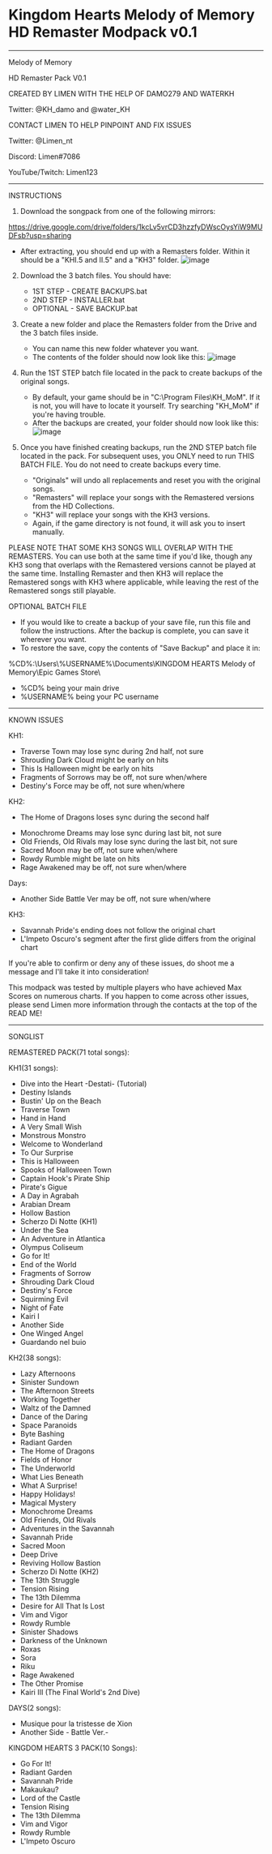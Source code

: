 # Kingdom Hearts Melody of Memory HD Remaster Modpack v0.1

********************************************************************************************

Melody of Memory

HD Remaster Pack V0.1

CREATED BY LIMEN WITH THE HELP OF DAMO279 AND WATERKH

Twitter: @KH_damo and @water_KH


CONTACT LIMEN TO HELP PINPOINT AND FIX ISSUES

Twitter: @Limen_nt

Discord: Limen#7086

YouTube/Twitch: Limen123

********************************************************************************************

INSTRUCTIONS

1. Download the songpack from one of the following mirrors:

https://drive.google.com/drive/folders/1kcLv5vrCD3hzzfyDWscOysYiW9MUDFsb?usp=sharing


- After extracting, you should end up with a Remasters folder. Within it should be a "KHI.5 and II.5"
  and a "KH3" folder.
	![image](https://user-images.githubusercontent.com/27838339/120084276-d079b380-c09c-11eb-9b90-674c2a8a414d.png)


2. Download the 3 batch files. You should have:
	- 1ST STEP - CREATE BACKUPS.bat
	- 2ND STEP - INSTALLER.bat
	- OPTIONAL - SAVE BACKUP.bat

3. Create a new folder and place the Remasters folder from the Drive and the 3 batch files inside.
	- You can name this new folder whatever you want.
	- The contents of the folder should now look like this:
	![image](https://user-images.githubusercontent.com/27838339/120083469-d8cef000-c096-11eb-8503-5847985fb5d4.png)


3. Run the 1ST STEP batch file located in the pack to create backups of the original songs.
	- By default, your game should be in "C:\Program Files\KH_MoM". If it is not, you
	  will have to locate it yourself. Try searching "KH_MoM" if you're having trouble.
	- After the backups are created, your folder should now look like this:
	![image](https://user-images.githubusercontent.com/27838339/120083494-0caa1580-c097-11eb-9c3f-e861bddc88b6.png)


4. Once you have finished creating backups, run the 2ND STEP batch file located in the pack.
   For subsequent uses, you ONLY need to run THIS BATCH FILE. You do not need to create
   backups every time.
	- "Originals" will undo all replacements and reset you with the original songs.
	- "Remasters" will replace your songs with the Remastered versions from the
	   HD Collections.
	- "KH3" will replace your songs with the KH3 versions.
	- Again, if the game directory is not found, it will ask you to insert manually.

PLEASE NOTE THAT SOME KH3 SONGS WILL OVERLAP WITH THE REMASTERS. You can use both at the
same time if you'd like, though any KH3 song that overlaps with the Remastered versions
cannot be played at the same time. Installing Remaster and then KH3 will replace the
Remastered songs with KH3 where applicable, while leaving the rest of the Remastered songs
still playable.



OPTIONAL BATCH FILE
 - If you would like to create a backup of your save file, run this file and follow the
   instructions. After the backup is complete, you can save it wherever you want.
 - To restore the save, copy the contents of "Save Backup" and place it in:

%CD%:\Users\\%USERNAME%\Documents\KINGDOM HEARTS Melody of Memory\Epic Games Store\
- %CD% being your main drive
- %USERNAME% being your PC username

********************************************************************************************

KNOWN ISSUES

KH1:
 - Traverse Town may lose sync during 2nd half, not sure
 - Shrouding Dark Cloud might be early on hits
 - This Is Halloween might be early on hits
 - Fragments of Sorrows may be off, not sure when/where
 - Destiny's Force may be off, not sure when/where

KH2:
 * The Home of Dragons loses sync during the second half
 - Monochrome Dreams may lose sync during last bit, not sure
 - Old Friends, Old Rivals may lose sync during the last bit, not sure
 - Sacred Moon may be off, not sure when/where
 - Rowdy Rumble might be late on hits
 - Rage Awakened may be off, not sure when/where
 
Days:
 - Another Side Battle Ver may be off, not sure when/where

KH3:
 - Savannah Pride's ending does not follow the original chart
 - L'Impeto Oscuro's segment after the first glide differs from the original chart



If you're able to confirm or deny any of these issues, do shoot me a message and I'll take
it into consideration!

This modpack was tested by multiple players who have achieved Max Scores on numerous charts.
If you happen to come across other issues, please send Limen more information through the
contacts at the top of the READ ME!

********************************************************************************************

SONGLIST


REMASTERED PACK(71 total songs):

KH1(31 songs):
 - Dive into the Heart -Destati- (Tutorial)
 - Destiny Islands 
 - Bustin' Up on the Beach
 - Traverse Town
 - Hand in Hand
 - A Very Small Wish
 - Monstrous Monstro 
 - Welcome to Wonderland 
 - To Our Surprise 
 - This is Halloween 
 - Spooks of Halloween Town 
 - Captain Hook's Pirate Ship
 - Pirate's Gigue
 - A Day in Agrabah
 - Arabian Dream
 - Hollow Bastion
 - Scherzo Di Notte (KH1)
 - Under the Sea
 - An Adventure in Atlantica
 - Olympus Coliseum
 - Go for It!
 - End of the World
 - Fragments of Sorrow
 - Shrouding Dark Cloud
 - Destiny's Force
 - Squirming Evil
 - Night of Fate
 - Kairi I
 - Another Side
 - One Winged Angel
 - Guardando nel buio


KH2(38 songs):
 - Lazy Afternoons
 - Sinister Sundown
 - The Afternoon Streets
 - Working Together
 - Waltz of the Damned
 - Dance of the Daring
 - Space Paranoids
 - Byte Bashing 
 - Radiant Garden 
 - The Home of Dragons
 - Fields of Honor 
 - The Underworld 
 - What Lies Beneath 
 - What A Surprise! 
 - Happy Holidays!
 - Magical Mystery
 - Monochrome Dreams
 - Old Friends, Old Rivals
 - Adventures in the Savannah
 - Savannah Pride
 - Sacred Moon
 - Deep Drive
 - Reviving Hollow Bastion
 - Scherzo Di Notte (KH2)
 - The 13th Struggle
 - Tension Rising
 - The 13th Dilemma
 - Desire for All That Is Lost
 - Vim and Vigor
 - Rowdy Rumble
 - Sinister Shadows
 - Darkness of the Unknown
 - Roxas
 - Sora
 - Riku
 - Rage Awakened
 - The Other Promise
 - Kairi III (The Final World's 2nd Dive)

DAYS(2 songs):
 - Musique pour la tristesse de Xion
 - Another Side - Battle Ver.-




KINGDOM HEARTS 3 PACK(10 Songs):
 - Go For It!
 - Radiant Garden
 - Savannah Pride
 - Makaukau?
 - Lord of the Castle
 - Tension Rising
 - The 13th Dilemma
 - Vim and Vigor
 - Rowdy Rumble
 - L'Impeto Oscuro
